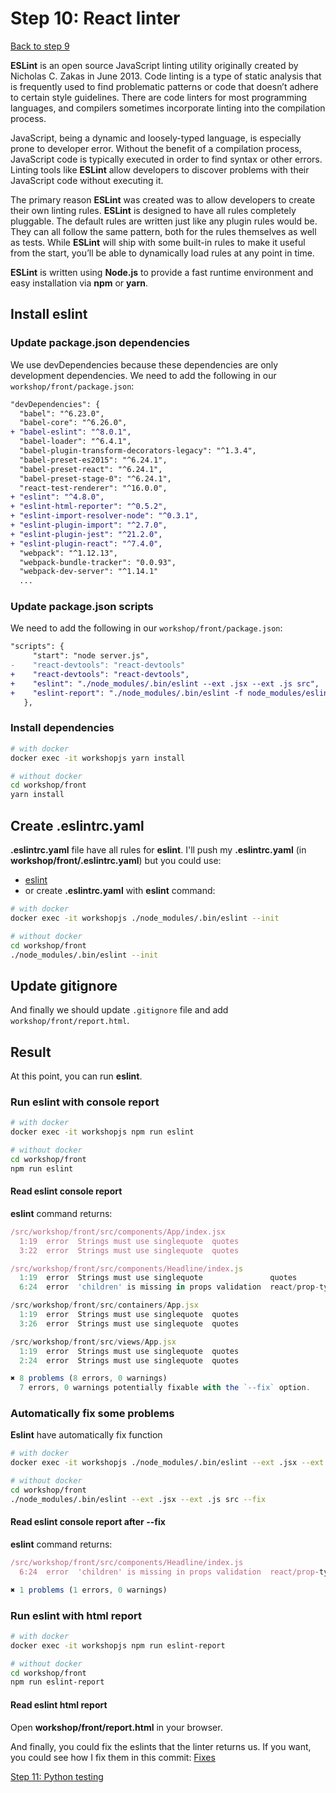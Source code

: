 # Step 10: React linter

[Back to step 9](/en/step9_python_linter)

**ESLint** is an open source JavaScript linting utility originally created by Nicholas C. Zakas in June 2013. Code linting is a type of static analysis that is frequently used to find problematic patterns or code that doesn’t adhere to certain style guidelines. There are code linters for most programming languages, and compilers sometimes incorporate linting into the compilation process.

JavaScript, being a dynamic and loosely-typed language, is especially prone to developer error. Without the benefit of a compilation process, JavaScript code is typically executed in order to find syntax or other errors. Linting tools like **ESLint** allow developers to discover problems with their JavaScript code without executing it.

The primary reason **ESLint** was created was to allow developers to create their own linting rules. **ESLint** is designed to have all rules completely pluggable. The default rules are written just like any plugin rules would be. They can all follow the same pattern, both for the rules themselves as well as tests. While **ESLint** will ship with some built-in rules to make it useful from the start, you’ll be able to dynamically load rules at any point in time.

**ESLint** is written using **Node.js** to provide a fast runtime environment and easy installation via **npm** or **yarn**.

## Install eslint

### Update package.json dependencies
We use devDependencies because these dependencies are only development dependencies.
We need to add the following in our `workshop/front/package.json`:
```diff
"devDependencies": {
  "babel": "^6.23.0",
  "babel-core": "^6.26.0",
+ "babel-eslint": "^8.0.1",
  "babel-loader": "^6.4.1",
  "babel-plugin-transform-decorators-legacy": "^1.3.4",
  "babel-preset-es2015": "^6.24.1",
  "babel-preset-react": "^6.24.1",
  "babel-preset-stage-0": "^6.24.1",
  "react-test-renderer": "^16.0.0",
+ "eslint": "^4.8.0",
+ "eslint-html-reporter": "^0.5.2",
+ "eslint-import-resolver-node": "^0.3.1",
+ "eslint-plugin-import": "^2.7.0",
+ "eslint-plugin-jest": "^21.2.0",
+ "eslint-plugin-react": "^7.4.0",
  "webpack": "^1.12.13",
  "webpack-bundle-tracker": "0.0.93",
  "webpack-dev-server": "^1.14.1"
  ...
```

### Update package.json scripts
We need to add the following in our `workshop/front/package.json`:
```diff
"scripts": {
     "start": "node server.js",
-    "react-devtools": "react-devtools"
+    "react-devtools": "react-devtools",
+    "eslint": "./node_modules/.bin/eslint --ext .jsx --ext .js src",
+    "eslint-report": "./node_modules/.bin/eslint -f node_modules/eslint-html-reporter/reporter.js -o report.html --ext .jsx --ext .js src || true"
   },
```

### Install dependencies
```bash
# with docker
docker exec -it workshopjs yarn install

# without docker
cd workshop/front
yarn install
```

## Create .eslintrc.yaml
**.eslintrc.yaml** file have all rules for **eslint**.
I'll push my **.eslintrc.yaml** (in **workshop/front/.eslintrc.yaml**) but you could use:
- [eslint](http://rapilabs.github.io/eslintrc-generator/)
- or create **.eslintrc.yaml** with **eslint** command:

```bash
# with docker
docker exec -it workshopjs ./node_modules/.bin/eslint --init

# without docker
cd workshop/front
./node_modules/.bin/eslint --init
```

## Update gitignore
And finally we should update `.gitignore` file and add `workshop/front/report.html`.

## Result
At this point, you can run **eslint**.

### Run eslint with console report
```bash
# with docker
docker exec -it workshopjs npm run eslint

# without docker
cd workshop/front
npm run eslint
```

#### Read eslint console report
**eslint** command returns:
```javascript
/src/workshop/front/src/components/App/index.jsx
  1:19  error  Strings must use singlequote  quotes
  3:22  error  Strings must use singlequote  quotes

/src/workshop/front/src/components/Headline/index.js
  1:19  error  Strings must use singlequote               quotes
  6:24  error  'children' is missing in props validation  react/prop-types

/src/workshop/front/src/containers/App.jsx
  1:19  error  Strings must use singlequote  quotes
  3:26  error  Strings must use singlequote  quotes

/src/workshop/front/src/views/App.jsx
  1:19  error  Strings must use singlequote  quotes
  2:24  error  Strings must use singlequote  quotes

✖ 8 problems (8 errors, 0 warnings)
  7 errors, 0 warnings potentially fixable with the `--fix` option.
```

### Automatically fix some problems
**Eslint** have automatically fix function
```bash
# with docker
docker exec -it workshopjs ./node_modules/.bin/eslint --ext .jsx --ext .js src --fix

# without docker
cd workshop/front
./node_modules/.bin/eslint --ext .jsx --ext .js src --fix
```

#### Read eslint console report after **--fix**
**eslint** command returns:
```javascript
/src/workshop/front/src/components/Headline/index.js
  6:24  error  'children' is missing in props validation  react/prop-types

✖ 1 problems (1 errors, 0 warnings)
```

### Run eslint with html report
```bash
# with docker
docker exec -it workshopjs npm run eslint-report

# without docker
cd workshop/front
npm run eslint-report
```

#### Read eslint html report
Open **workshop/front/report.html** in your browser.

And finally, you could fix the eslints that the linter returns us.
If you want, you could see how I fix them in this commit: [Fixes](https://gitlab.com/FedeG/django-react-workshop/commit/375ac6c510708e44b51a6606d93f4e1efbd152e0)

[Step 11: Python testing](/en/step11_python_testing)
